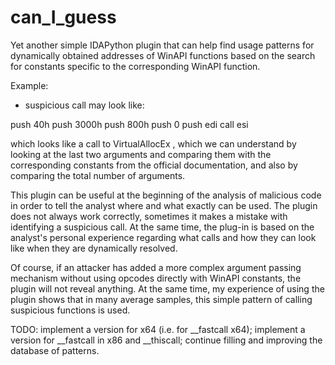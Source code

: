 # can_I_guess

Yet another simple IDAPython plugin that can help find usage patterns for dynamically obtained addresses of WinAPI functions based on the search for constants specific to the corresponding WinAPI function.



Example:

- suspicious call may look like:

push  40h
push  3000h
push  800h
push  0
push  edi
call  esi

which looks like a call to VirtualAllocEx , which we can understand by looking at the last two arguments and comparing them with the corresponding constants from the official documentation, and also by comparing the total number of arguments.


This plugin can be useful at the beginning of the analysis of malicious code in order to tell the analyst where and what exactly can be used. The plugin does not always work correctly, sometimes it makes a mistake with identifying a suspicious call. At the same time, the plug-in is based on the analyst's personal experience regarding what calls and how they can look like when they are dynamically resolved.


Of course, if an attacker has added a more complex argument passing mechanism without using opcodes directly with WinAPI constants, the plugin will not reveal anything. At the same time, my experience of using the plugin shows that in many average samples, this simple pattern of calling suspicious functions is used.



TODO:
implement a version for x64 (i.e. for __fastcall x64);
implement a version for __fastcall in x86 and __thiscall;
continue filling and improving the database of patterns.
